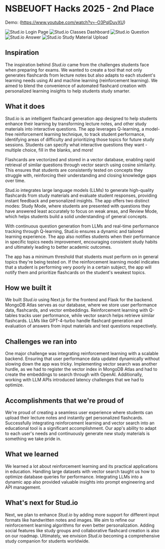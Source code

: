 # NSBEUOFT Hacks 2025 - 2nd Place

Demo: (https://www.youtube.com/watch?v=-O3PqlDuvXU)

![Stud.io Login Page](https://d112y698adiu2z.cloudfront.net/photos/production/software_photos/003/273/353/datas/original.png)
![Stud.io Classes Dashboard](https://d112y698adiu2z.cloudfront.net/photos/production/software_photos/003/273/354/datas/original.png)
![Stud.io Question](https://d112y698adiu2z.cloudfront.net/photos/production/software_photos/003/273/355/datas/original.png)
![Stud.io Answer](https://d112y698adiu2z.cloudfront.net/photos/production/software_photos/003/273/509/datas/original.png)
![Stud.io Study Material Upload](https://d112y698adiu2z.cloudfront.net/photos/production/software_photos/003/273/356/datas/original.png)

## Inspiration
The inspiration behind *Stud.io* came from the challenges students face when preparing for exams. We wanted to create a tool that not only generates flashcards from lecture notes but also adapts to each student's learning needs using AI and machine learning (reinforcement learning). We aimed to blend the convenience of automated flashcard creation with personalized learning insights to help students study smarter.

## What it does
Stud.io is an intelligent flashcard generation app designed to help students enhance their learning by transforming lecture notes, and other study materials into interactive questions. The app leverages Q-learning, a model-free reinforcement learning technique, to track student performance, identifying areas of difficulty and prioritizing those topics for future study sessions. Students can specify what interactive questions they want - multiple choice, fill in the blanks, and more!

Flashcards are vectorized and stored in a vector database, enabling rapid retrieval of similar questions through vector search using cosine similarity. This ensures that students are consistently tested on concepts they struggle with, reinforcing their understanding and closing knowledge gaps over time.

Stud.io integrates large language models (LLMs) to generate high-quality flashcards from study materials and evaluate student responses, providing instant feedback and personalized insights. The app offers two distinct modes: Study Mode, where students are presented with questions they have answered least accurately to focus on weak areas, and Review Mode, which helps students build a solid understanding of general concepts.

With continuous question generation from LLMs and real-time performance tracking through Q-learning, Stud.io ensures a dynamic and tailored learning experience. The app also notifies students when their performance in specific topics needs improvement, encouraging consistent study habits and ultimately leading to better academic outcomes.

The app has a minimum threshold that students must perform on in general topics they're being tested on. If the reinforcement learning model indicates that a student is performing very poorly in a certain subject, the app will notify them and prioritize flashcards on the student's weakest topics.

## How we built it
We built *Stud.io* using Next.js for the frontend and Flask for the backend. MongoDB Atlas serves as our database, where we store user performance data, flashcards, and vector embeddings. Reinforcement learning with Q-tables tracks user performance, while vector search helps retrieve similar flashcards. LLMs like GPT-4-turbo handle flashcard generation and evaluation of answers from input materials and test questions respectively.

## Challenges we ran into
One major challenge was integrating reinforcement learning with a scalable backend. Ensuring that user performance data updated dynamically without slowing down the app was tricky. Implementing vector search was another hurdle, as we had to register the vector index in MongoDB Atlas and had to create the embeddings to search through with OpenAI. Additionally, working with LLM APIs introduced latency challenges that we had to optimize.

## Accomplishments that we're proud of
We're proud of creating a seamless user experience where students can upload their lecture notes and instantly get personalized flashcards. Successfully integrating reinforcement learning and vector search into an educational tool is a significant accomplishment. Our app's ability to adapt to each user's needs and continuously generate new study materials is something we take pride in.

## What we learned
We learned a lot about reinforcement learning and its practical applications in education. Handling large datasets with vector search taught us how to optimize database queries for performance. Integrating LLMs into a dynamic app also provided valuable insights into prompt engineering and API management.

## What's next for Stud.io
Next, we plan to enhance *Stud.io* by adding more support for different input formats like handwritten notes and images. We aim to refine our reinforcement learning algorithms for even better personalization. Adding social features like study groups and collaborative flashcard creation is also on our roadmap. Ultimately, we envision *Stud.io* becoming a comprehensive study companion for students worldwide.


